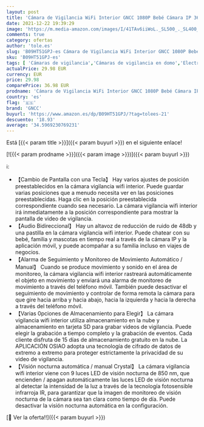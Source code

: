 ```yaml
---
layout: post
title: 'Cámara de Vigilancia WiFi Interior GNCC 1080P Bebé Cámara IP 360°PTZ   Visión Nocturna  Audio Bidirectional  Seguimiento de Movimiento Automático y Alerta de Sonido Compatible con Alexa y Google'
date: 2021-12-22 19:39:29
image: 'https://m.media-amazon.com/images/I/41TAv6iiWoL._SL500_._SL400_.jpg'
comments: true
category: ofertas
author: 'tole.es'
slug: 'B09HT51GPJ-es Cámara de Vigilancia WiFi Interior GNCC 1080P Bebé Cámara...'
sku: 'B09HT51GPJ-es'
tags: [ 'Cámaras de vigilancia','Cámaras de vigilancia en domo','Electrónica','Fotografía y videocámaras','alexa','gncc', ]
actualPrice: 29.98 EUR
currency: EUR
price: 29.98
comparePrice: 36.98 EUR
prodname: 'Cámara de Vigilancia WiFi Interior GNCC 1080P Bebé Cámara IP 360°PTZ   Visión Nocturna  Audio Bidirectional  Seguimiento de Movimiento Automático y Alerta de Sonido Compatible con Alexa y Google'
country: 'es'
flag: '🇪🇸'
brand: 'GNCC'
buyurl: 'https://www.amazon.es/dp/B09HT51GPJ/?tag=tolees-21'
descuento: '18.93'
average: '34.5969230769231'
---
```


Está [{{< param title >}}]({{< param buyurl >}}) en el siguiente enlace!

[![{{< param prodname >}}]({{< param image >}})]({{< param buyurl >}})

ℹ️:

- 【Cambio de Pantalla con una Tecla】 Hay varios ajustes de posición preestablecidos en la cámara vigilancia wifi interior. Puede guardar varias posiciones que a menudo necesita ver en las posiciones preestablecidas. Haga clic en la posición preestablecida correspondiente cuando sea necesario. La cámara vigilancia wifi interior irá inmediatamente a la posición correspondiente para mostrar la pantalla de video de vigilancia.
- 【Audio Bidireccional】 Hay un altavoz de reducción de ruido de 48db y una pastilla en la cámara vigilancia wifi interior. Puede chatear con su bebé, familia y mascotas en tiempo real a través de la cámara IP y la aplicación móvil, y puede acompañar a su familia incluso en viajes de negocios.
- 【Alarma de Seguimiento y Monitoreo de Movimiento Automático / Manual】 Cuando se produce movimiento y sonido en el área de monitoreo, la cámara vigilancia wifi interior rastreará automáticamente el objeto en movimiento y enviará una alarma de monitoreo de movimiento a través del teléfono móvil. También puede desactivar el seguimiento de movimiento y controlar de forma remota la cámara para que gire hacia arriba y hacia abajo, hacia la izquierda y hacia la derecha a través del teléfono móvil.
- 【Varias 0pciones de Almacenamiento para Elegir】 La cámara vigilancia wifi interior utiliza almacenamiento en la nube y almacenamiento en tarjeta SD para grabar videos de vigilancia. Puede elegir la grabación a tiempo completo y la grabación de eventos. Cada cliente disfruta de 15 días de almacenamiento gratuito en la nube. La APLICACIÓN OSIAO adopta una tecnología de cifrado de datos de extremo a extremo para proteger estrictamente la privacidad de su video de vigilancia.
- 【Visión nocturna automática / manual Crystal】 La cámara vigilancia wifi interior viene con 9 luces LED de visión nocturna de 850 nm, que encienden / apagan automáticamente las luces LED de visión nocturna al detectar la intensidad de la luz a través de la tecnología fotosensible infrarroja IR, para garantizar que la imagen de monitoreo de visión nocturna de la cámara sea tan clara como tiempo de día. Puede desactivar la visión nocturna automática en la configuración.

[🛒 Ver la oferta!!]({{< param buyurl >}})
